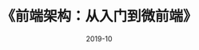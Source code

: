 ---
title: 《前端架构：从入门到微前端》
page: readings
comment: 
date: 2019-10
douban: https://book.douban.com/subject/33477112/
tags: 
- 前端
---